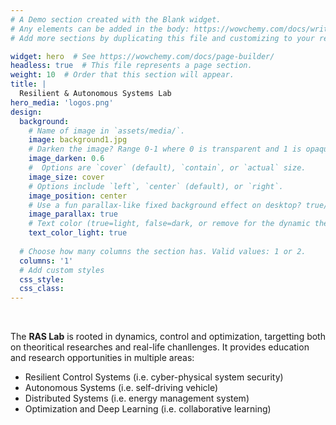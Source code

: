 ```yaml
---
# A Demo section created with the Blank widget.
# Any elements can be added in the body: https://wowchemy.com/docs/writing-markdown-latex/
# Add more sections by duplicating this file and customizing to your requirements.

widget: hero  # See https://wowchemy.com/docs/page-builder/
headless: true  # This file represents a page section.
weight: 10  # Order that this section will appear.
title: |
  Resilient & Autonomous Systems Lab
hero_media: 'logos.png'
design:
  background:
    # Name of image in `assets/media/`.
    image: background1.jpg
    # Darken the image? Range 0-1 where 0 is transparent and 1 is opaque.
    image_darken: 0.6
    #  Options are `cover` (default), `contain`, or `actual` size.
    image_size: cover
    # Options include `left`, `center` (default), or `right`.
    image_position: center
    # Use a fun parallax-like fixed background effect on desktop? true/false
    image_parallax: true
    # Text color (true=light, false=dark, or remove for the dynamic theme color).
    text_color_light: true
    
  # Choose how many columns the section has. Valid values: 1 or 2.
  columns: '1'
  # Add custom styles
  css_style:
  css_class:
---
```


<br>

The **RAS Lab** is rooted in dynamics, control and optimization, targetting both on theoritical researches and real-life chanllenges. It provides education and research opportunities in multiple areas: <br>
- Resilient Control Systems (i.e. cyber-physical system security)<br>
- Autonomous Systems (i.e. self-driving vehicle) <br>
- Distributed Systems (i.e. energy management system)<br>
- Optimization and Deep Learning (i.e. collaborative learning)
